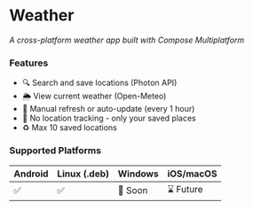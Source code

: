 # Weather
*A cross-platform weather app built with Compose Multiplatform*

### Features
- 🔍 Search and save locations (Photon API)
- 🌦️ View current weather (Open-Meteo)
- 🔄 Manual refresh or auto-update (every 1 hour)
- 🚫 No location tracking - only your saved places
- ♻️ Max 10 saved locations

### Supported Platforms
| Android | Linux (.deb) | Windows | iOS/macOS |  
|---------|-------------|---------|----------|  
| ✅       | ✅           | 🚧 Soon  | ⌛ Future | 